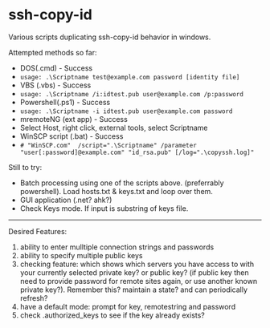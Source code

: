ssh-copy-id
=======

Various scripts duplicating ssh-copy-id behavior in windows. 

Attempted methods so far:

- DOS(.cmd) - Success
 - `usage: .\Scriptname test@example.com password [identity file] `
- VBS (.vbs) - Success
 - `usage: .\Scriptname /i:idtest.pub user@example.com /p:password `
- Powershell(.ps1) - Success
 - `usage: .\Scriptname -i idtest.pub user@example.com password` 
- mremoteNG (ext app) - Success
 - Select Host, right click, external tools, select Scriptname 
- WinSCP script (.bat) - Success
 - `# "WinSCP.com"  /script=".\Scriptname" /parameter "user[:password]@example.com" "id_rsa.pub" [/log=".\copyssh.log]"` 

Still to try:

- Batch processing using one of the scripts above. (preferrably powershell). Load hosts.txt & keys.txt and loop over them.
- GUI application (.net? ahk?)
- Check Keys mode. If input is substring of keys file. 


---
Desired Features:

1. ability to enter mulltiple connection strings and passwords
1.   ability to specify multiple public keys
1.   checking feature: which shows which servers you have access to with your currently selected private key? or public key? (if public key then need to provide password for remote sites again, or use another known private key?). Remember this? maintain a state? and can periodically refresh?
1. have a default mode: prompt for key, remotestring and password
1. check .authorized_keys to see if the key already exists?